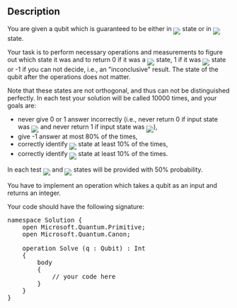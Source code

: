 ## Description

<div><p>You are given a qubit which is guaranteed to be either in <img align="middle" class="tex-formula" src="file://SJ9btzzq.png" style="max-width: 100.0%;max-height: 100.0%;"> state or in <img align="middle" class="tex-formula" src="file://bBxoaXWU.png" style="max-width: 100.0%;max-height: 100.0%;"> state. </p><p>Your task is to perform necessary operations and measurements to figure out which state it was and to return 0 if it was a <img align="middle" class="tex-formula" src="file://px6aEgCQ.png" style="max-width: 100.0%;max-height: 100.0%;"> state, 1 if it was <img align="middle" class="tex-formula" src="file://m1Vpa0On.png" style="max-width: 100.0%;max-height: 100.0%;"> state or -1 if you can not decide, i.e., an "inconclusive" result. The state of the qubit after the operations does not matter.</p><p>Note that these states are not orthogonal, and thus can not be distinguished perfectly. In each test your solution will be called 10000 times, and your goals are:</p><ul><li> never give 0 or 1 answer incorrectly (i.e., never return 0 if input state was <img align="middle" class="tex-formula" src="file://JM5sENCN.png" style="max-width: 100.0%;max-height: 100.0%;"> and never return 1 if input state was <img align="middle" class="tex-formula" src="file://E8S6j6NE.png" style="max-width: 100.0%;max-height: 100.0%;">),</li><li> give -1 answer at most 80% of the times,</li><li> correctly identify <img align="middle" class="tex-formula" src="file://Tj10mGdq.png" style="max-width: 100.0%;max-height: 100.0%;"> state at least 10% of the times,</li><li> correctly identify <img align="middle" class="tex-formula" src="file://GLpOvfH3.png" style="max-width: 100.0%;max-height: 100.0%;"> state at least 10% of the times.</li></ul><p>In each test <img align="middle" class="tex-formula" src="file://CEhK4oz0.png" style="max-width: 100.0%;max-height: 100.0%;"> and <img align="middle" class="tex-formula" src="file://grfewlt1.png" style="max-width: 100.0%;max-height: 100.0%;"> states will be provided with 50% probability.</p><p>You have to implement an operation which takes a qubit as an input and returns an integer. </p><p>Your code should have the following signature:</p><pre class="verbatim">namespace Solution {<br>    open Microsoft.Quantum.Primitive;<br>    open Microsoft.Quantum.Canon;<br><br>    operation Solve (q : Qubit) : Int<br>    {<br>        body<br>        {<br>            // your code here<br>        }<br>    }<br>}</pre></div>
